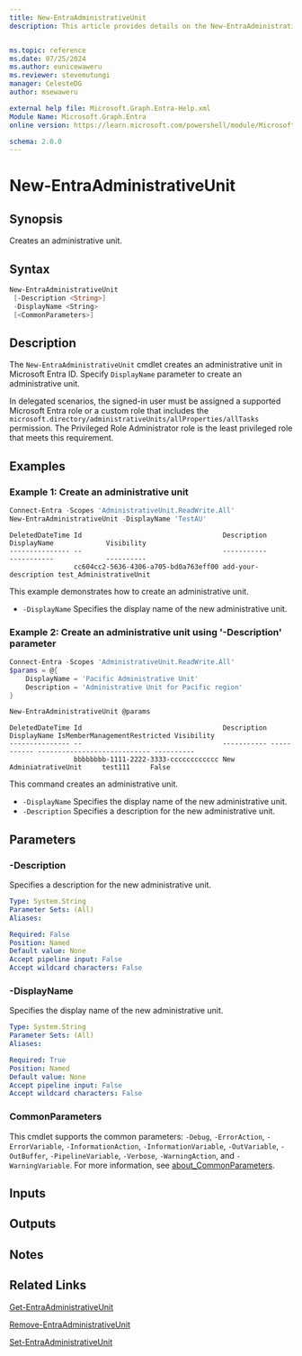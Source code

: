 ```yaml
---
title: New-EntraAdministrativeUnit
description: This article provides details on the New-EntraAdministrativeUnit command.


ms.topic: reference
ms.date: 07/25/2024
ms.author: eunicewaweru
ms.reviewer: stevemutungi
manager: CelesteDG
author: msewaweru

external help file: Microsoft.Graph.Entra-Help.xml
Module Name: Microsoft.Graph.Entra
online version: https://learn.microsoft.com/powershell/module/Microsoft.Graph.Entra/New-EntraAdministrativeUnit

schema: 2.0.0
---
```


# New-EntraAdministrativeUnit

## Synopsis

Creates an administrative unit.

## Syntax

```powershell
New-EntraAdministrativeUnit
 [-Description <String>] 
 -DisplayName <String> 
 [<CommonParameters>]
```

## Description

The `New-EntraAdministrativeUnit` cmdlet creates an administrative unit in Microsoft Entra ID. Specify `DisplayName` parameter to create an administrative unit.

In delegated scenarios, the signed-in user must be assigned a supported Microsoft Entra role or a custom role that includes the `microsoft.directory/administrativeUnits/allProperties/allTasks` permission. The Privileged Role Administrator role is the least privileged role that meets this requirement.

## Examples

### Example 1: Create an administrative unit

```powershell
Connect-Entra -Scopes 'AdministrativeUnit.ReadWrite.All'
New-EntraAdministrativeUnit -DisplayName 'TestAU'
```

```Output
DeletedDateTime Id                                   Description          DisplayName             Visibility
--------------- --                                   -----------          -----------             ----------
                cc604cc2-5636-4306-a705-bd0a763eff00 add-your-description test_AdministrativeUnit
```

This example demonstrates how to create an administrative unit.

- `-DisplayName` Specifies the display name of the new administrative unit.

### Example 2: Create an administrative unit using '-Description' parameter

```powershell
Connect-Entra -Scopes 'AdministrativeUnit.ReadWrite.All'
$params = @{
    DisplayName = 'Pacific Administrative Unit'
    Description = 'Administrative Unit for Pacific region'
}

New-EntraAdministrativeUnit @params
```

```Output
DeletedDateTime Id                                   Description DisplayName IsMemberManagementRestricted Visibility
--------------- --                                   ----------- ----------- ---------------------------- ----------
                bbbbbbbb-1111-2222-3333-cccccccccccc New AdminiatrativeUnit     test111     False
```

This command creates an administrative unit.

- `-DisplayName` Specifies the display name of the new administrative unit.
- `-Description` Specifies a description for the new administrative unit.

## Parameters

### -Description

Specifies a description for the new administrative unit.

```yaml
Type: System.String
Parameter Sets: (All)
Aliases:

Required: False
Position: Named
Default value: None
Accept pipeline input: False
Accept wildcard characters: False
```

### -DisplayName

Specifies the display name of the new administrative unit.

```yaml
Type: System.String
Parameter Sets: (All)
Aliases:

Required: True
Position: Named
Default value: None
Accept pipeline input: False
Accept wildcard characters: False
```

### CommonParameters

This cmdlet supports the common parameters: `-Debug`, `-ErrorAction`, `-ErrorVariable`, `-InformationAction`, `-InformationVariable`, `-OutVariable`, `-OutBuffer`, `-PipelineVariable`, `-Verbose`, `-WarningAction`, and `-WarningVariable`. For more information, see [about_CommonParameters](https://go.microsoft.com/fwlink/?LinkID=113216).

## Inputs

## Outputs

## Notes

## Related Links

[Get-EntraAdministrativeUnit](Get-EntraAdministrativeUnit.md)

[Remove-EntraAdministrativeUnit](Remove-EntraAdministrativeUnit.md)

[Set-EntraAdministrativeUnit](Set-EntraAdministrativeUnit.md)
